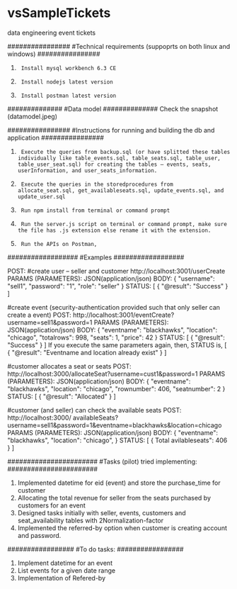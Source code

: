 # vsSampleTickets
data engineering event tickets

################
#Technical requirements (suppoprts on both linux and windows)
################
1.      Install mysql workbench 6.3 CE
2.      Install nodejs latest version
3.      Install postman latest version

##############
#Data model
##############
Check the snapshot (datamodel.jpeg)


################
#Instructions for running and building the db and application
################
1.      Execute the queries from backup.sql (or have splitted these tables individually like table_events.sql, table_seats.sql, table_user, table_user_seat.sql) for creating the tables – events, seats, userInformation, and user_seats_information.
2.      Execute the queries in the storedprocedures from allocate_seat.sql, get_availableseats.sql, update_events.sql, and update_user.sql
3.      Run npm install from terminal or command prompt
4.      Run the server.js script on terminal or command prompt, make sure the file has .js extension else rename it with the extension.
5.      Run the APIs on Postman,

##################
#Examples
##################

POST: 
#create user – seller and customer
http://localhost:3001/userCreate
PARAMS (PARAMETERS): 
JSON(application/json)
BODY:
{
"username": "sell1",
"password": "1",
"role": "seller"
}
STATUS:
[
    {
        "@result": "Success"
    }
]

#create event (security-authentication provided such that only seller can create a event)
POST: 
http://localhost:3001/eventCreate?username=sell1&password=1
PARAMS (PARAMETERS):
JSON(application/json)
BODY:
{
"eventname": "blackhawks",
"location": "chicago",
"totalrows": 998,
"seats": 1,
"price": 42
}
STATUS:
[
    {
        "@result": "Success"
    }
]
If you execute the same parameters again, then, STATUS is,
[
    {
        "@result": "Eventname and location already exist"
    }
]

#customer allocates a seat or seats
POST:
http://localhost:3000/allocateSeat?username=cust1&password=1
PARAMS (PARAMETERS): 
JSON(application/json)
BODY:
{
"eventname": "blackhawks",
"location": "chicago",
"rownumber": 406,
"seatnumber": 2
}
STATUS:
[
    {
        "@result": "Allocated"
    }
]

#customer (and seller) can check the available seats
POST:
http://localhost:3000/ availableSeats?username=sell1&password=1&eventname=blackhawks&location=chicago
PARAMS (PARAMETERS): 
JSON(application/json)
BODY:
{
"eventname": "blackhawks",
"location": "chicago",
}
STATUS:
[
    {
        Total avilableseats": 406
    }
]

#######################
#Tasks (pilot) tried implementing:
#######################
1.	Implemented datetime for eid (event) and store the purchase_time for customer
2.	Allocating the total revenue for seller from the seats purchased by customers for an event
3.	Designed tasks initially with seller, events, customers and seat_availability tables with 2Normalization-factor 
4.	Implemented the referred-by option when customer is creating account and password.

#################
#To do tasks:
#################
1.	Implement datetime for an event
2.	List events for a given date range
3.	Implementation  of Refered-by
